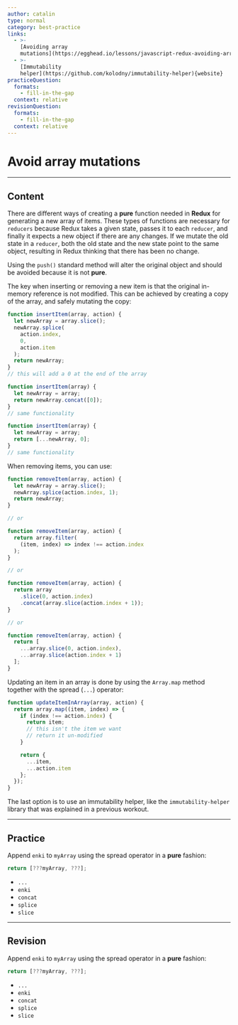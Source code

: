 ```yaml
---
author: catalin
type: normal
category: best-practice
links:
  - >-
    [Avoiding array
    mutations](https://egghead.io/lessons/javascript-redux-avoiding-array-mutations-with-concat-slice-and-spread){website}
  - >-
    [Immutability
    helper](https://github.com/kolodny/immutability-helper){website}
practiceQuestion:
  formats:
    - fill-in-the-gap
  context: relative
revisionQuestion:
  formats:
    - fill-in-the-gap
  context: relative
---
```


# Avoid array mutations


---

## Content

There are different ways of creating a **pure** function needed in **Redux** for generating a new array of items. These types of functions are necessary for `reducers` because Redux takes a given state, passes it to each `reducer`, and finally it expects a new object if there are any changes. If we mutate the old state in a `reducer`, both the old state and the new state point to the same object, resulting in Redux thinking that there has been no change.

Using the `push()` standard method will alter the original object and should be avoided because it is not **pure**.

The key when inserting or removing a new item is that the original in-memory reference is not modified. This can be achieved by creating a copy of the array, and safely mutating the copy:

```js
function insertItem(array, action) {
  let newArray = array.slice();
  newArray.splice(
    action.index,
    0,
    action.item
  );
  return newArray;
}
// this will add a 0 at the end of the array

function insertItem(array) {
  let newArray = array;
  return newArray.concat([0]);
}
// same functionality

function insertItem(array) {
  let newArray = array;
  return [...newArray, 0];
}
// same functionality
```

When removing items, you can use:

```js
function removeItem(array, action) {
  let newArray = array.slice();
  newArray.splice(action.index, 1);
  return newArray;
}

// or

function removeItem(array, action) {
  return array.filter(
    (item, index) => index !== action.index
  );
}

// or

function removeItem(array, action) {
  return array
    .slice(0, action.index)
    .concat(array.slice(action.index + 1));
}

// or

function removeItem(array, action) {
  return [
    ...array.slice(0, action.index),
    ...array.slice(action.index + 1)
  ];
}
```

Updating an item in an array is done by using the `Array.map` method together with the spread (`...`) operator:

```js
function updateItemInArray(array, action) {
  return array.map((item, index) => {
    if (index !== action.index) {
      return item;
      // this isn't the item we want
      // return it un-modified
    }

    return {
      ...item,
      ...action.item
    };
  });
}
```

The last option is to use an immutability helper, like the `immutability-helper` library that was explained in a previous workout.


---

## Practice

Append `enki` to `myArray` using the spread operator in a **pure** fashion:

```js
return [???myArray, ???];
```

- `...`
- `enki`
- `concat`
- `splice`
- `slice`


---

## Revision

Append `enki` to `myArray` using the spread operator in a **pure** fashion:

```js
return [???myArray, ???];
```

- `...`
- `enki`
- `concat`
- `splice`
- `slice`

